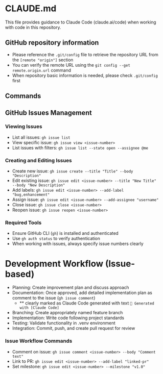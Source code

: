# CLAUDE.md

This file provides guidance to Claude Code (claude.ai/code) when working with code in this repository.

## GitHub repository information
- Please reference the `.git/config` file to retrieve the repository URL from the `[remote "origin"]` section
- You can verify the remote URL using the `git config --get remote.origin.url` command
- When repository basic information is needed, please check `.git/config` first

## Commands

## GitHub Issues Management

### Viewing Issues
- List all issues: `gh issue list`
- View specific issue: `gh issue view <issue-number>`
- List issues with filters: `gh issue list --state open --assignee @me`

### Creating and Editing Issues
- Create new issue: `gh issue create --title "Title" --body "Description"`
- Edit existing issue: `gh issue edit <issue-number> --title "New Title" --body "New Description"`
- Add labels: `gh issue edit <issue-number> --add-label "bug,enhancement"`
- Assign issue: `gh issue edit <issue-number> --add-assignee "username"`
- Close issue: `gh issue close <issue-number>`
- Reopen issue: `gh issue reopen <issue-number>`

### Required Tools
- Ensure GitHub CLI (`gh`) is installed and authenticated
- Use `gh auth status` to verify authentication
- When working with issues, always specify issue numbers clearly

# Development Workflow (Issue-based)

- Planning: Create improvement plan and discuss approach
- Documentation: Once approved, add detailed implementation plan as comment to the issue (`gh issue comment`)
  - ** clearly marked as Claude Code generated with text `🤖 Generated with [Claude Code]`
- Branching: Create appropriately named feature branch
- Implementation: Write code following project standards
- Testing: Validate functionality in .venv environment
- Integration: Commit, push, and create pull request for review

### Issue Workflow Commands
- Comment on issue: `gh issue comment <issue-number> --body "Comment text"`
- Link to PR: `gh issue edit <issue-number> --add-label "linked-pr"`
- Set milestone: `gh issue edit <issue-number> --milestone "v1.0"`

